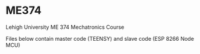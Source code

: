 # ME374
Lehigh University ME 374 Mechatronics Course

Files below contain master code (TEENSY) and slave code (ESP 8266 Node MCU)
